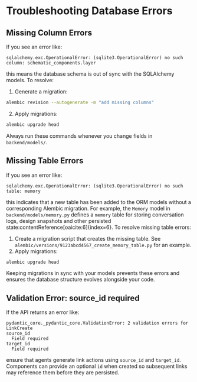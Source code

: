 # Troubleshooting Database Errors

## Missing Column Errors

If you see an error like:

```
sqlalchemy.exc.OperationalError: (sqlite3.OperationalError) no such column: schematic_components.layer
```

this means the database schema is out of sync with the SQLAlchemy models. To resolve:

1. Generate a migration:

```bash
alembic revision --autogenerate -m "add missing columns"
```

2. Apply migrations:

```bash
alembic upgrade head
```

Always run these commands whenever you change fields in `backend/models/`.

## Missing Table Errors

If you see an error like:

```
sqlalchemy.exc.OperationalError: (sqlite3.OperationalError) no such table: memory
```

this indicates that a new table has been added to the ORM models without
a corresponding Alembic migration.  For example, the `Memory` model in
`backend/models/memory.py` defines a `memory` table for storing
conversation logs, design snapshots and other persisted state:contentReference[oaicite:6]{index=6}.
To resolve missing table errors:

1. Create a migration script that creates the missing table.  See
   `alembic/versions/9123abcd4567_create_memory_table.py` for an example.
2. Apply migrations:

```bash
alembic upgrade head
```

Keeping migrations in sync with your models prevents these errors and
ensures the database structure evolves alongside your code.

## Validation Error: source_id required

If the API returns an error like:

```
pydantic_core._pydantic_core.ValidationError: 2 validation errors for LinkCreate
source_id
  Field required
target_id
  Field required
```

ensure that agents generate link actions using `source_id` and `target_id`.
Components can provide an optional `id` when created so subsequent links may
reference them before they are persisted.

